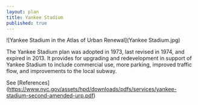 ```yaml
---
layout: plan
title: Yankee Stadium
published: true
---
```


![Yankee Stadium in the Atlas of Urban Renewal](Yankee Stadium.jpg)

The Yankee Stadium plan was adopted in 1973, last revised in 1974, and expired in 2013. It provides for upgrading and redevelopment in support of Yankee Stadium to include commercial use, more parking, improved traffic flow, and improvements to the local subway.

See [References]
(https://www.nyc.gov/assets/hpd/downloads/pdfs/services/yankee-stadium-second-amended-urp.pdf)
